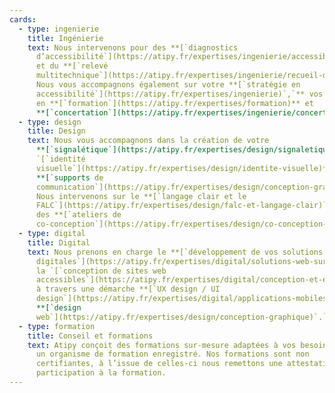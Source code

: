 ```yaml
---
cards:
  - type: ingenierie
    title: Ingénierie
    text: Nous intervenons pour des **[`diagnostics
      d’accessibilité`](https://atipy.fr/expertises/ingenierie/accessibilite-du-cadre-bati)**
      et du **[`relevé
      multitechnique`](https://atipy.fr/expertises/ingenierie/recueil-de-donnees-complementaires)**.
      Nous vous accompagnons également sur votre **[`stratégie en
      accessibilité`](https://atipy.fr/expertises/ingenierie)`,`** vos besoins
      en **[`formation`](https://atipy.fr/expertises/formation)** et
      **[`concertation`](https://atipy.fr/expertises/ingenierie/concertation-et-evenementiel)`.`**
  - type: design
    title: Design
    text: Nous vous accompagnons dans la création de votre
      **[`signalétique`](https://atipy.fr/expertises/design/signaletique)`,
      `[`identité
      visuelle`](https://atipy.fr/expertises/design/identite-visuelle)** et
      **[`supports de
      communication`](https://atipy.fr/expertises/design/conception-graphique)`.`**
      Nous intervenons sur le **[`langage clair et le
      FALC`](https://atipy.fr/expertises/design/falc-et-langage-clair)`,`** et
      des **[`ateliers de
      co-conception`](https://atipy.fr/expertises/design/co-conception-et-concertation)`.`**
  - type: digital
    title: Digital
    text: Nous prenons en charge le **[`développement de vos solutions
      digitales`](https://atipy.fr/expertises/digital/solutions-web-sur-mesure)`,
      la `[`conception de sites web
      accessibles`](https://atipy.fr/expertises/digital/conception-et-expertise)**
      à travers une démarche **[`UX design / UI
      design`](https://atipy.fr/expertises/digital/applications-mobiles-1)** et
      **[`design
      web`](https://atipy.fr/expertises/design/conception-graphique)`.`**
  - type: formation
    title: Conseil et formations
    text: Atipy conçoit des formations sur-mesure adaptées à vos besoins. Atipy est
      un organisme de formation enregistré. Nos formations sont non
      certifiantes, à l’issue de celles-ci nous remettons une attestation de
      participation à la formation.
---
```

